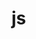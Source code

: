 # js
<html>
	<head>
		<title>计算器</title>
	</head>
	<style>
		#main{
			width:190px;
			height:230px;
			background:#cccccc;
			border:1px solid gray;
			padding:10px;
			border-radius:10px;
		}
		#main:hover{
			cursor:pointer;
		}

		#outDiv{
			width:170px;
			height:40px;
			background:white;
			border:1px solid gray;
			line-height:38px;
			overflow:hidden;
		}

		#numDiv{
			width:170px;
			height:170px;
			padding:5px;
		}

		#numDiv div{
			width:30px;
			height:30px;
			margin:5px;
			border:1px solid gray;
			background:#dddddd;
			line-height:30px;
			float:left;
		}

		#numDiv .active{
			background:white;
			color:#ff33ff;
		}

		#numDiv .mout{
			background:#dddddd;
			color:black;
		}

		#numDiv .mclk{
			background:black;
			color:white;
		}
	</style>
	<script>
		window.onload = function(){
			var outDiv = document.getElementById('outDiv');
			var numDiv = document.getElementById('numDiv');
			var aDiv = numDiv.getElementsByTagName('div');
			var first = '';     //第一运算数
			var second = '';		//第二运算数
			var firstEnd = false;    //第一运算数编辑结束状态，false：正在输入第一个运算数  true：第一个运算数输入完成了
			var secondEnd = false;  //第二运算数编辑结束状态，false：第二个运算数的输入未完成  true：第二个运算数输入完成。
			var secondBegin = false;  //第二运算数编辑开始状态。false：不允许编辑第二个运算数  true：允输编辑第二个运算数

			var op = 0;    //用于保存用户点击的运算符  未定为0  加1  减2  乘3  除4

			for(var i=0;i<aDiv.length;i++){    //为每个div自定义一个index属性，注意index并不等于按钮上的数字，而且
				aDiv[i].index = i+1;			//按钮包含+-*/c=等
			}
			
			for(var i=0;i<aDiv.length;i++){     //指谁谁变白
				aDiv[i].onmouseover = function(){
					init();
					this.className = 'active';
				}
			}



			for(var i=0;i<aDiv.length;i++){     //各按钮的单击动作
				aDiv[i].onclick = function(){
					init();
					this.className = 'mclk';    //单击谁谁变黑
					
					var num;        //num用来保存用户当前点击了哪个数字
					if(this.index%4!=0){     //当用户定的是  数字键 以及 c  =  的时候
						if(this.index<4){num=this.index+6;}     //根据index计算用户定了什么数字，把这个数字保存在num上
						else if(this.index<8){num=this.index-1;}
						else if(this.index<12){num = this.index-8;}
						else if(this.index==13){num = 0;}
						else if(this.index==14){num = '';}    //如果点击的是c时，num为空
						else if(this.index == 15){num='';}    //如果点击的是=时，num为空

						if(!firstEnd){					//如果第一操作数输入未结束。
							first = first+num;					//则把num连接到第一个数后，注意first是个字符串;
							outDiv.innerHTML = first;			//在outDiv上显示第一个数
						} else if(secondBegin){			//否则，如昧第一操作数输入完成了，而且第二个操作数允许编辑
							second = second +num;				//则将num连接到第二个数后,注意second也是一个字符串
							outDiv.innerHTML = second;			 //在outDiv上显示第二个数
						}

					} else {    //当用户点击的是 + - * /键时

						if(firstEnd==false && first.length>0){    //如果当前正在编辑第一个数，则现在第一个数的长度不是0
							firstEnd = true;							//第一个数编辑结束
							secondBegin = true;							//第二个数开始接收输入
						} else if(firstEnd==true && second.length>0){//否则，如果第一个数编辑已结束 ，而且第二个数的长度也不是0了
							secondEnd = true;							//此时表示两个数都编辑结束了，第二个数编辑结束
							secondBegin = false;						//第二个数不允许接收输入
						}

						if(firstEnd && secondEnd){   //如果第一第二个数都编辑结束，用户还在点 +-*/  这是要连加连减连乘连除了
							opreate();                      //那就调用计算功能方法opreate();
						}   


						/* --------以下是正常情况，用户点运算符，还不需要计算时 ----------*/
						//用户点了什么运算符？  保存在op中
						if(this.index ==4){op = 4;}       //除
						else if(this.index == 8){op = 3;}   //乘
						else if(this.index == 12){op = 2;}   //减
						else if(this.index == 16){op = 1;}   //加
						secondBegin = true;    //第二个数开始接受编辑。
						
						

					}


					if(this.index == 15){          //如果用户点击了  =  ,要计算了，调用opreate();
						opreate();
						secondBegin = false;
					}
					
					if(this.index == 14){           //如果用户点击了  c，要清除了，调用clear();
						clear();
					}
				}
			}
	
			function init(){                        //全体变灰色
				for(var i=0;i<aDiv.length;i++){
					aDiv[i].className = 'mout';
				}
			}

			function opreate(){                //运算功能
				var x = parseInt(first);       //把first转整数
				if(isNaN(x))x=0;               //如果是空的，就直接置0
				var y = parseInt(second);      //把second转整数
				if(isNaN(y))y=0;				//如果是空的，也直接置0
				var end;                       //end 用来保存计算结果
				if(op == 0) return;			  //如果用户没有点击任何运算符，就点=，这是恶作剧，直接return掉。
				
				if(op==1){end = x+y;}        //如果op==1，也就是加法  ，end = x+y
				else if(op==2){end = x-y;}	//否则，如果是减法，end = x-y;
				else if(op==3){end = x*y;}	//否则，如果是乘法，end = x*y;
				else if(op==4){				//否则，如果是除法
					if(y==0){						//除数为0？  不是恶作剧就是失误乱点
						alert('除数为0，错误！');		//弹一个提示恶心一下
						clear();						//简单粗暴清除所有
						return;							//直接return掉
					} else {						//否则，除数不是0
						end = x/y;						//那就 end = x除以y
					}
					
				}
				outDiv.innerHTML = end;     //将计算结果显示出来

				/*--------下面的代码至关重要-----------*/
				/*  思路：                             */
						/* 1.把计算结果放在第一运算数first中保存起来，当然，first依然是字符串    */
						/* 2.first保存结果后，也不能再编辑了，firstEnd置true    */
						/* 3.第二运算数second要清空了。  */
						/* 4.第二运算数结束编辑状态secondEnd置false,    */
						/* 5.第二运算数开始编辑状态secondBegin置为true    */
						/* 6.表示用户再要输入，则输入的是第二个数了*/

				first = ''+end;
				firstEnd = true;
				second = '';
				secondEnd = false;
				secondBegin = true;
			}


			function clear(){        //清除的代码， 就是把所有的状态全部还原
				outDiv.innerHTML = '';
				first = '';
				second = '';
				op = 0;
				firstEnd = false;
				secondEnd = false;
				secondBegin = false;

			}
		}
	</script>


	<body>
		<center>
			<div id="main">
				<div id="outDiv">
				</div>
				<div id="numDiv">
					<div>7</div>
					<div>8</div>
					<div>9</div>
					<div>/</div>
					<div>4</div>
					<div>5</div>
					<div>6</div>
					<div>*</div>
					<div>1</div>
					<div>2</div>
					<div>3</div>
					<div>-</div>
					<div>0</div>
					<div>c</div>
					<div>=</div>
					<div>+</div>
				</div>
			</div>

		</center>
	</body>
</html>




